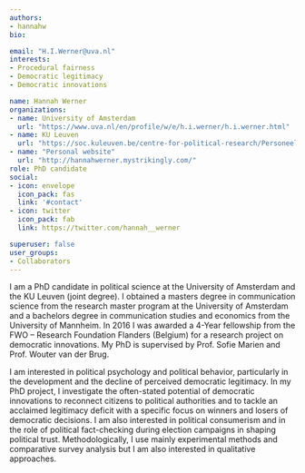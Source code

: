```yaml
---
authors:
- hannahw
bio:

email: "H.I.Werner@uva.nl"
interests:
- Procedural fairness
- Democratic legitimacy
- Democratic innovations

name: Hannah Werner
organizations:
- name: University of Amsterdam 
  url: "https://www.uva.nl/en/profile/w/e/h.i.werner/h.i.werner.html"
- name: KU Leuven
  url: "https://soc.kuleuven.be/centre-for-political-research/Personeel/00105298"
- name: "Personal website"
  url: "http://hannahwerner.mystrikingly.com/"
role: PhD candidate
social:
- icon: envelope
  icon_pack: fas
  link: '#contact'
- icon: twitter
  icon_pack: fab
  link: https://twitter.com/hannah__werner

superuser: false
user_groups:
- Collaborators
---
```


I am a PhD candidate in political science at the University of Amsterdam and the KU Leuven (joint degree). I obtained a masters degree in communication science from the research master program at the University of Amsterdam and a bachelors degree in communication studies and economics from the University of Mannheim. In 2016 I was awarded a 4-Year fellowship from the FWO – Research Foundation Flanders (Belgium) for a research project on democratic innovations. My PhD is supervised by Prof. Sofie Marien and Prof. Wouter van der Brug.
 
I am interested in political psychology and political behavior, particularly in the development and the decline of perceived democratic legitimacy. In my PhD project, I investigate the often-stated potential of democratic innovations to reconnect citizens to political authorities and to tackle an acclaimed legitimacy deficit with a specific focus on winners and losers of democratic decisions. I am also interested in political consumerism and in the role of political fact-checking during election campaigns in shaping political trust. Methodologically, I use mainly experimental methods and comparative survey analysis but I am also interested in qualitative approaches.